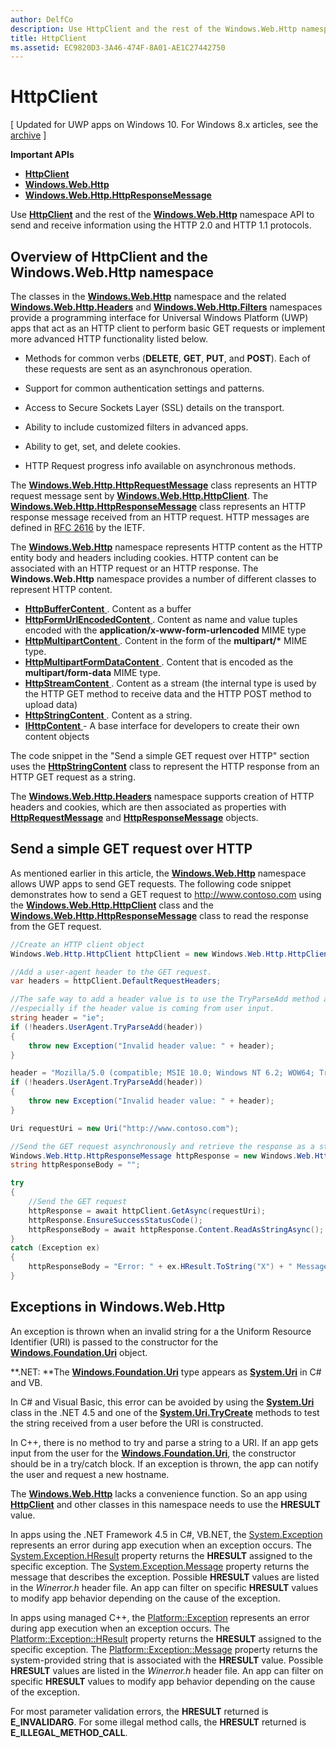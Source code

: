 ```yaml
---
author: DelfCo
description: Use HttpClient and the rest of the Windows.Web.Http namespace API to send and receive information using the HTTP 2.0 and HTTP 1.1 protocols.
title: HttpClient
ms.assetid: EC9820D3-3A46-474F-8A01-AE1C27442750
---
```


# HttpClient

\[ Updated for UWP apps on Windows 10. For Windows 8.x articles, see the [archive](http://go.microsoft.com/fwlink/p/?linkid=619132) \]

**Important APIs**

-   [**HttpClient**](https://msdn.microsoft.com/library/windows/apps/dn298639)
-   [**Windows.Web.Http**](https://msdn.microsoft.com/library/windows/apps/dn279692)
-   [**Windows.Web.Http.HttpResponseMessage**](https://msdn.microsoft.com/library/windows/apps/dn279631)

Use [**HttpClient**](https://msdn.microsoft.com/library/windows/apps/dn298639) and the rest of the [**Windows.Web.Http**](https://msdn.microsoft.com/library/windows/apps/dn279692) namespace API to send and receive information using the HTTP 2.0 and HTTP 1.1 protocols.

## Overview of HttpClient and the Windows.Web.Http namespace

The classes in the [**Windows.Web.Http**](https://msdn.microsoft.com/library/windows/apps/dn279692) namespace and the related [**Windows.Web.Http.Headers**](https://msdn.microsoft.com/library/windows/apps/dn252713) and [**Windows.Web.Http.Filters**](https://msdn.microsoft.com/library/windows/apps/dn298623) namespaces provide a programming interface for Universal Windows Platform (UWP) apps that act as an HTTP client to perform basic GET requests or implement more advanced HTTP functionality listed below.

-   Methods for common verbs (**DELETE**, **GET**, **PUT**, and **POST**). Each of these requests are sent as an asynchronous operation.

-   Support for common authentication settings and patterns.

-   Access to Secure Sockets Layer (SSL) details on the transport.

-   Ability to include customized filters in advanced apps.

-   Ability to get, set, and delete cookies.

-   HTTP Request progress info available on asynchronous methods.

The [**Windows.Web.Http.HttpRequestMessage**](https://msdn.microsoft.com/library/windows/apps/dn279617) class represents an HTTP request message sent by [**Windows.Web.Http.HttpClient**](https://msdn.microsoft.com/library/windows/apps/dn298639). The [**Windows.Web.Http.HttpResponseMessage**](https://msdn.microsoft.com/library/windows/apps/dn279631) class represents an HTTP response message received from an HTTP request. HTTP messages are defined in [RFC 2616](http://go.microsoft.com/fwlink/p/?linkid=241642) by the IETF.

The [**Windows.Web.Http**](https://msdn.microsoft.com/library/windows/apps/dn279692) namespace represents HTTP content as the HTTP entity body and headers including cookies. HTTP content can be associated with an HTTP request or an HTTP response. The **Windows.Web.Http** namespace provides a number of different classes to represent HTTP content.

-   [
              **HttpBufferContent**
            ](https://msdn.microsoft.com/library/windows/apps/dn298625). Content as a buffer
-   [
              **HttpFormUrlEncodedContent**
            ](https://msdn.microsoft.com/library/windows/apps/dn298685). Content as name and value tuples encoded with the **application/x-www-form-urlencoded** MIME type
-   [
              **HttpMultipartContent**
            ](https://msdn.microsoft.com/library/windows/apps/dn298708). Content in the form of the **multipart/\*** MIME type.
-   [
              **HttpMultipartFormDataContent**
            ](https://msdn.microsoft.com/library/windows/apps/dn279596). Content that is encoded as the **multipart/form-data** MIME type.
-   [
              **HttpStreamContent**
            ](https://msdn.microsoft.com/library/windows/apps/dn279649). Content as a stream (the internal type is used by the HTTP GET method to receive data and the HTTP POST method to upload data)
-   [
              **HttpStringContent**
            ](https://msdn.microsoft.com/library/windows/apps/dn279661). Content as a string.
-   [
              **IHttpContent**
            ](https://msdn.microsoft.com/library/windows/apps/dn279684) - A base interface for developers to create their own content objects

The code snippet in the "Send a simple GET request over HTTP" section uses the [**HttpStringContent**](https://msdn.microsoft.com/library/windows/apps/dn279661) class to represent the HTTP response from an HTTP GET request as a string.

The [**Windows.Web.Http.Headers**](https://msdn.microsoft.com/library/windows/apps/dn252713) namespace supports creation of HTTP headers and cookies, which are then associated as properties with [**HttpRequestMessage**](https://msdn.microsoft.com/library/windows/apps/dn279617) and [**HttpResponseMessage**](https://msdn.microsoft.com/library/windows/apps/dn279631) objects.

## Send a simple GET request over HTTP

As mentioned earlier in this article, the [**Windows.Web.Http**](https://msdn.microsoft.com/library/windows/apps/dn279692) namespace allows UWP apps to send GET requests. The following code snippet demonstrates how to send a GET request to http://www.contoso.com using the [**Windows.Web.Http.HttpClient**](https://msdn.microsoft.com/library/windows/apps/dn298639) class and the [**Windows.Web.Http.HttpResponseMessage**](https://msdn.microsoft.com/library/windows/apps/dn279631) class to read the response from the GET request.

```csharp
//Create an HTTP client object
Windows.Web.Http.HttpClient httpClient = new Windows.Web.Http.HttpClient();

//Add a user-agent header to the GET request. 
var headers = httpClient.DefaultRequestHeaders;

//The safe way to add a header value is to use the TryParseAdd method and verify the return value is true,
//especially if the header value is coming from user input.
string header = "ie";
if (!headers.UserAgent.TryParseAdd(header))
{
    throw new Exception("Invalid header value: " + header);
}

header = "Mozilla/5.0 (compatible; MSIE 10.0; Windows NT 6.2; WOW64; Trident/6.0)";
if (!headers.UserAgent.TryParseAdd(header))
{
    throw new Exception("Invalid header value: " + header);
}

Uri requestUri = new Uri("http://www.contoso.com");

//Send the GET request asynchronously and retrieve the response as a string.
Windows.Web.Http.HttpResponseMessage httpResponse = new Windows.Web.Http.HttpResponseMessage();
string httpResponseBody = "";

try
{
    //Send the GET request
    httpResponse = await httpClient.GetAsync(requestUri);
    httpResponse.EnsureSuccessStatusCode();
    httpResponseBody = await httpResponse.Content.ReadAsStringAsync();
}
catch (Exception ex)
{
    httpResponseBody = "Error: " + ex.HResult.ToString("X") + " Message: " + ex.Message;
}
```

## Exceptions in Windows.Web.Http

An exception is thrown when an invalid string for a the Uniform Resource Identifier (URI) is passed to the constructor for the [**Windows.Foundation.Uri**](https://msdn.microsoft.com/library/windows/apps/br225998) object.

**.NET:  **The [**Windows.Foundation.Uri**](https://msdn.microsoft.com/library/windows/apps/br225998) type appears as [**System.Uri**](https://msdn.microsoft.com/library/windows/apps/xaml/system.uri.aspx) in C# and VB.

In C# and Visual Basic, this error can be avoided by using the [**System.Uri**](https://msdn.microsoft.com/library/windows/apps/xaml/system.uri.aspx) class in the .NET 4.5 and one of the [**System.Uri.TryCreate**](https://msdn.microsoft.com/library/windows/apps/xaml/system.uri.trycreate.aspx) methods to test the string received from a user before the URI is constructed.

In C++, there is no method to try and parse a string to a URI. If an app gets input from the user for the [**Windows.Foundation.Uri**](https://msdn.microsoft.com/library/windows/apps/br225998), the constructor should be in a try/catch block. If an exception is thrown, the app can notify the user and request a new hostname.

The [**Windows.Web.Http**](https://msdn.microsoft.com/library/windows/apps/dn279692) lacks a convenience function. So an app using [**HttpClient**](https://msdn.microsoft.com/library/windows/apps/dn298639) and other classes in this namespace needs to use the **HRESULT** value.

In apps using the .NET Framework 4.5 in C#, VB.NET, the [System.Exception](http://msdn.microsoft.com/library/system.exception.aspx) represents an error during app execution when an exception occurs. The [System.Exception.HResult](http://msdn.microsoft.com/library/system.exception.hresult.aspx) property returns the **HRESULT** assigned to the specific exception. The [System.Exception.Message](http://msdn.microsoft.com/library/system.exception.message.aspx) property returns the message that describes the exception. Possible **HRESULT** values are listed in the *Winerror.h* header file. An app can filter on specific **HRESULT** values to modify app behavior depending on the cause of the exception.

In apps using managed C++, the [Platform::Exception](http://msdn.microsoft.com/library/windows/apps/hh755825.aspx) represents an error during app execution when an exception occurs. The [Platform::Exception::HResult](http://msdn.microsoft.com/library/windows/apps/hh763371.aspx) property returns the **HRESULT** assigned to the specific exception. The [Platform::Exception::Message](http://msdn.microsoft.com/library/windows/apps/hh763375.aspx) property returns the system-provided string that is associated with the **HRESULT** value. Possible **HRESULT** values are listed in the *Winerror.h* header file. An app can filter on specific **HRESULT** values to modify app behavior depending on the cause of the exception.

For most parameter validation errors, the **HRESULT** returned is **E\_INVALIDARG**. For some illegal method calls, the **HRESULT** returned is **E\_ILLEGAL\_METHOD\_CALL**.



<!--HONumber=Jun16_HO2-->



